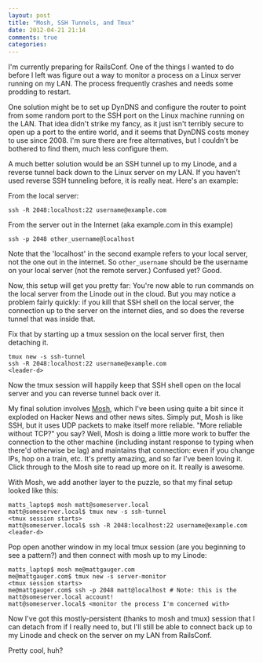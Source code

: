 ```yaml
---
layout: post
title: "Mosh, SSH Tunnels, and Tmux"
date: 2012-04-21 21:14
comments: true
categories: 
---
```


I'm currently preparing for RailsConf. One of the things I wanted to do before I left was figure out a way to monitor a process on a Linux server running on my LAN. The process frequently crashes and needs some prodding to restart.

One solution might be to set up DynDNS and configure the router to point from some random port to the SSH port on the Linux machine running on the LAN. That idea didn't strike my fancy, as it just isn't terribly secure to open up a port to the entire world, and it seems that DynDNS costs money to use since 2008. I'm sure there are free alternatives, but I couldn't be bothered to find them, much less configure them.

A much better solution would be an SSH tunnel up to my Linode, and a reverse tunnel back down to the Linux server on my LAN. If you haven't used reverse SSH tunneling before, it is really neat. Here's an example:

From the local server:

    ssh -R 2048:localhost:22 username@example.com


From the server out in the Internet (aka example.com in this example)

    ssh -p 2048 other_username@localhost

Note that the 'localhost' in the second example refers to your local server, not the one out in the internet. So `other_username` should be the username on your local server (not the remote server.) Confused yet? Good.

Now, this setup will get you pretty far: You're now able to run commands on the local server from the Linode out in the cloud. But you may notice a problem fairly quickly: if you kill that SSH shell on the local server, the connection up to the server on the internet dies, and so does the reverse tunnel that was inside that.

Fix that by starting up a tmux session on the local server first, then detaching it.

    tmux new -s ssh-tunnel
    ssh -R 2048:localhost:22 username@example.com
    <leader-d>

Now the tmux session will happily keep that SSH shell open on the local server and you can reverse tunnel back over it.

My final solution involves [Mosh](http://mosh.mit.edu), which I've been using quite a bit since it exploded on Hacker News and other news sites. Simply put, Mosh is like SSH, but it uses UDP packets to make itself more reliable. "More reliable without TCP?" you say? Well, Mosh is doing a little more work to buffer the connection to the other machine (including instant response to typing when there'd otherwise be lag) and maintains that connection: even if you change IPs, hop on a train, etc. It's pretty amazing, and so far I've been loving it. Click through to the Mosh site to read up more on it. It really is awesome.

With Mosh, we add another layer to the puzzle, so that my final setup looked like this:

    matts_laptop$ mosh matt@someserver.local
    matt@someserver.local$ tmux new -s ssh-tunnel
    <tmux session starts>
    matt@someserver.local$ ssh -R 2048:localhost:22 username@example.com
    <leader-d>

Pop open another window in my local tmux session (are you beginning to see a pattern?) and then connect with mosh up to my Linode:

    matts_laptop$ mosh me@mattgauger.com
    me@mattgauger.com$ tmux new -s server-monitor
    <tmux session starts>
    me@mattgauger.com$ ssh -p 2048 matt@localhost # Note: this is the matt@someserver.local account!
    matt@someserver.local$ <monitor the process I'm concerned with>

Now I've got this mostly-persistent (thanks to mosh and tmux) session that I can detach from if I really need to, but I'll still be able to connect back up to my Linode and check on the server on my LAN from RailsConf.

Pretty cool, huh?
